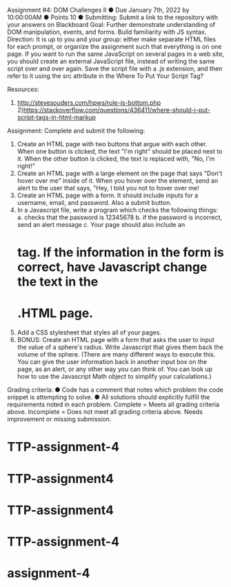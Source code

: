 Assignment #4: DOM Challenges II
●	Due January 7th, 2022 by 10:00:00AM
●	Points 10
●	Submitting: Submit a link to the repository with your answers on Blackboard
Goal:
Further demonstrate understanding of DOM manipulation, events, and forms. Build familiarity with JS syntax.
Direction:
It is up to you and your group: either make separate HTML files for each prompt, or organize the assignment such that everything is on one page. If you want to run the same JavaScript on several pages in a web site, you should create an external JavaScript file, instead of writing the same script over and over again. Save the script file with a .js extension, and then refer to it using the src attribute in the <script> tag.
Example: <script src="myscripts.js"></script>
Where To Put Your Script Tag?

Resources: 
1) http://stevesouders.com/hpws/rule-js-bottom.php
2)https://stackoverflow.com/questions/436411/where-should-i-put-script-tags-in-html-markup

Assignment:
Complete and submit the following:
1.	Create an HTML page with two buttons that argue with each other. When one button is clicked, the text "I'm right" should be placed next to it. When the other button is clicked, the text is replaced with, "No, I'm right!"
2.	Create an HTML page with a large element on the page that says "Don't hover over me" inside of it. When you hover over the element, send an alert to the user that says, "Hey, I told you not to hover over me!
3.	Create an HTML page with a form. It should include inputs for a username, email, and password. Also a submit button.
4.	In a Javascript file, write a program which checks the following things:
a.	checks that the password is 12345678
b.	if the password is incorrect, send an alert message
c.	Your page should also include an <h1> tag. If the information in the form is correct, have Javascript change the text in the <h1>.HTML page.
5.	Add a CSS stylesheet that styles all of your pages.
6.	BONUS: Create an HTML page with a form that asks the user to input the value of a sphere's radius. Write Javascript that gives them back the volume of the sphere. (There are many different ways to execute this. You can give the user information back in another input box on the page, as an alert, or any other way you can think of. You can look up how to use the Javascript Math object to simplify your calculations.)

Grading criteria:
●	Code has a comment that notes which problem the code snippet is attempting to solve.
●	All solutions should explicitly fulfill the requirements noted in each problem.
Complete = Meets all grading criteria above.
Incomplete = Does not meet all grading criteria above. Needs improvement or missing submission.
# TTP-assignment-4
# TTP-assignment4
# TTP-assignment4
# TTP-assignment-4
# assignment-4
